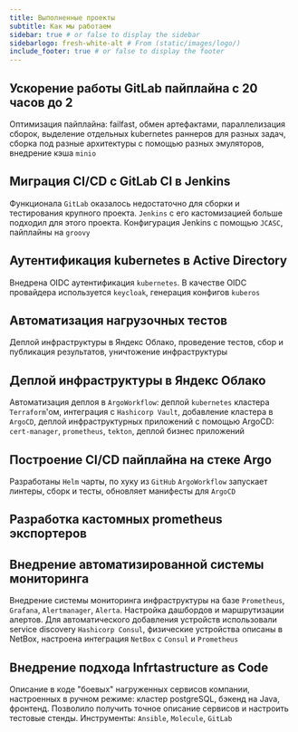 ```yaml
---
title: Выполненные проекты
subtitle: Как мы работаем
sidebar: true # or false to display the sidebar
sidebarlogo: fresh-white-alt # From (static/images/logo/)
include_footer: true # or false to display the footer
---
```

## Ускорение работы GitLab пайплайна с 20 часов до 2
Оптимизация пайплайна: failfast, обмен артефактами, параллелизация сборок, выделение отдельных kubernetes раннеров для разных задач, сборка под разные архитектуры с помощью разных эмуляторов, внедрение кэша `minio`

## Миграция CI/CD с GitLab CI в Jenkins
Функционала `GitLab` оказалось недостаточно для сборки и тестирования крупного проекта. `Jenkins` с его кастомизацией больше подходил для этого проекта. Конфигурация Jenkins с помощью `JCASC`, пайплайны на `groovy`

## Аутентификация kubernetes в Active Directory
Внедрена OIDC аутентификация `kubernetes`. В качестве OIDC провайдера используется `keycloak`, генерация конфигов `kuberos`

## Автоматизация нагрузочных тестов
Деплой инфраструктуры в Яндекс Облако, проведение тестов, сбор и публикация результатов, уничтожение инфраструктуры

## Деплой инфраструктуры в Яндекс Облако
Автоматизация деплоя в `ArgoWorkflow`: деплой `kubernetes` кластера `Terraform`'ом, интеграция с `Hashicorp Vault`, добавление кластера в `ArgoCD`, деплой инфраструктурных приложений с помощью ArgoCD: `cert-manager`, `prometheus`, `tekton`, деплой бизнес приложений


## Построение CI/CD пайплайна на стеке Argo
Разработаны `Helm` чарты, по хуку из `GitHub` `ArgoWorkflow` запускает линтеры, сборк и тесты, обновляет манифесты для `ArgoCD`

## Разработка кастомных prometheus экспортеров

## Внедрение автоматизированной системы мониторинга
Внедрение системы мониторинга инфраструктуры на базе `Prometheus`, `Grafana`, `Alertmanager`, `Alerta`. Настройка дашбордов и маршрутизации алертов.
Для автоматического добавления устройств использовали service discovery `Hashicorp Consul`, физические устройства описаны в NetBox, настроена интеграция `NetBox` с `Consul` и `Prometheus`

## Внедрение подхода Infrtastructure as Code
Описание в коде "боевых" нагруженных сервисов компании, настроенных в ручном режиме: кластер postgreSQL, бэкенд на Java, фронтенд.
Позволило получить точное описание сервисов и настроить тестовые стенды.
Инструменты: `Ansible`, `Molecule`, `GitLab` 
